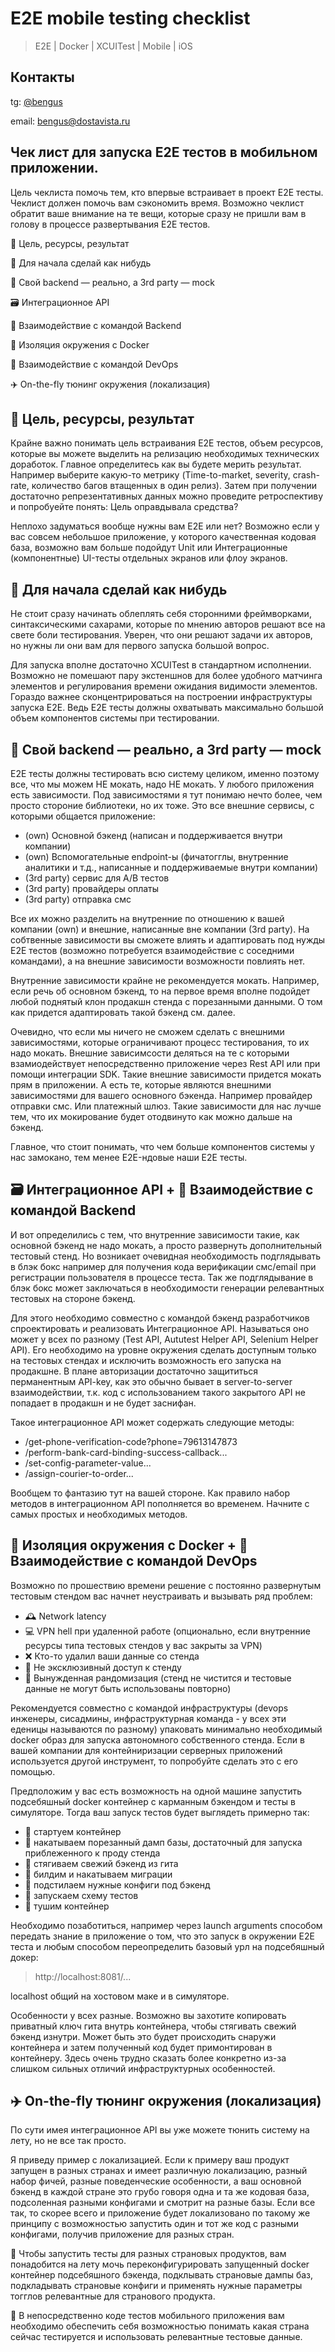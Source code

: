 # E2E mobile testing checklist

> E2E | Docker | XCUITest | Mobile | iOS

## Контакты
tg: [@bengus](https://t.me/bengus)

email: bengus@dostavista.ru



## Чек лист для запуска E2E тестов в мобильном приложении.

Цель чеклиста помочь тем, кто впервые встраивает в проект E2E тесты. Чеклист должен помочь вам сэкономить время. Возможно чеклист обратит ваше внимание на те вещи, которые сразу не пришли вам в голову в процессе развертывания E2E тестов.

🎯 Цель, ресурсы, результат

🎲 Для начала сделай как нибудь

🔄 Свой backend — реально, а 3rd party — mock

🗃 Интеграционное API

👬 Взаимодействие с командой Backend 

🐳 Изоляция окружения с Docker

👬 Взаимодействие с командой DevOps

✈️ On-the-fly тюнинг окружения (локализация)


## 🎯 Цель, ресурсы, результат

Крайне важно понимать цель встраивания E2E тестов, объем ресурсов, которые вы можете выделить на релизацию необходимых технических доработок. Главное определитесь как вы будете мерить результат. Например выберите какую-то метрику (Time-to-market, severity, crash-rate, количество багов втащенных в один релиз). Затем при получении достаточно репрезентативных данных можно проведите ретроспективу и попробуейте понять: Цель оправдывала средства?

Неплохо задуматься вообще нужны вам E2E или нет? Возможно если у вас совсем небольшое приложение, у которого качественная кодовая база, возможно вам больше подойдут Unit или Интеграционные (компонентные) UI-тесты отдельных экранов или флоу экранов.

## 🎲 Для начала сделай как нибудь

Не стоит сразу начинать облеплять себя сторонними фреймворками, синтаксическими сахарами, которые по мнению авторов решают все на свете боли тестирования. Уверен, что они решают задачи их авторов, но нужны ли они вам для первого запуска большой вопрос.

Для запуска вполне достаточно XCUITest в стандартном исполнении. Возможно не помешают пару экстеншнов для более удобного матчинга элементов и регулирования времени ожидания видимости элементов. Гораздо важнее сконцентрироваться на построении инфраструктуры запуска E2E. Ведь E2E тесты должны охватывать максимально большой объем компонентов системы при тестировании.

## 🔄 Свой backend — реально, а 3rd party — mock

E2E тесты должны тестировать всю систему целиком, именно поэтому все, что мы можем НЕ мокать, надо НЕ мокать. У любого приложения есть зависимости. Под зависимостями я тут понимаю нечто более, чем просто стороние библиотеки, но их тоже. Это все внешние сервисы, с которыми общается приложение:
- (own) Основной бэкенд (написан и поддерживается внутри компании)
- (own) Вспомогательные endpoint-ы (фичатогглы, внутренние аналитики и т.д., написанные и поддерживаемые внутри компании)
- (3rd party) сервис для A/B тестов
- (3rd party) провайдеры оплаты
- (3rd party) отправка смс

Все их можно разделить на внутренние по отношению к вашей компании (own) и внешние, написанные вне компании (3rd party). На собтвенные зависимости вы сможете влиять и адаптировать под нужды E2E тестов (возможно потребуется взаимодействие с соседними командами), а на внешние зависимости возможности повлиять нет.

Внутренние зависимости крайне не рекомендуется мокать. Например, если речь об основном бэкенд, то на первое время вполне подойдет любой поднятый клон продакшн стенда с порезанными данными. О том как придется адаптировать такой бэкенд см. далее.

Очевидно, что если мы ничего не сможем сделать с внешними зависимостями, которые ограничивают процесс тестирования, то их надо мокать. Внешние зависимсости деляться на те с которыми взамиодействует непосредственно приложение через Rest API или при помощи интеграции SDK. Такие внешние зависимости придется мокать прям в приложении. А есть те, которые являются внешними зависимостями для вашего основного бэкенда. Например провайдер отправки смс. Или платежный шлюз. Такие зависимости для нас лучше тем, что их мокирование будет отодвинуто как можно дальше на бэкенд.

Главное, что стоит понимать, что чем больше компонентов системы у нас замокано, тем менее E2E-ндовые наши E2E тесты.

## 🗃 Интеграционное API + 👬 Взаимодействие с командой Backend 

И вот определились с тем, что внутренние зависимости такие, как основной бэкенд не надо мокать, а просто развернуть дополнительный тестовый стенд. Но возникает очевидная необходимость подглядывать в блэк бокс например для получения кода верификации смс/email при регистрации пользователя в процессе теста. Так же подглядывание в блэк бокс может заключаться в необходимости генерации релевантных тестовых на стороне бэкенд.

Для этого необходимо совместно с командой бэкенд разработчиков спроектировать и реализовать Интеграционное API. Называться оно может у всех по разному (Test API, Aututest Helper API, Selenium Helper API). Его необходимо на уровне окружения сделать доступным только на тестовых стендах и исключить возможность его запуска на продакшне. В плане авторизации достаточно защититься перманентным API-key, как это обычно бывает в server-to-server взаимодействии, т.к. код с использованием такого закрытого API не попадает в продакшн и не будет заснифан.

Такое интеграционное API может содержать следующие методы:
- /get-phone-verification-code?phone=79613147873
- /perform-bank-card-binding-success-callback...
- /set-config-parameter-value...
- /assign-courier-to-order...

Вообщем то фантазию тут на вашей стороне. Как правило набор методов в интеграционном API пополняется во временем. Начните с самых простых и необходимых методов.

## 🐳 Изоляция окружения с Docker + 👬 Взаимодействие с командой DevOps

Возможно по прошествию времени решение с постоянно развернутым тестовым стендом вас начнет неустраивать и вызывать ряд проблем:

- 🕰 Network latency
- 💻 VPN hell при удаленной работе (опционально, если внутренние ресурсы типа тестовых стендов у вас закрыты за VPN)
- ❌ Кто-то удалил ваши данные со стенда
- 🚥 Не эксклюзивный доступ к стенду
- 🎲 Вынужденная рандомизация (стенд не чистится и тестовые данные не могут быть использованы повторно)

Рекомендуется совместно с командой инфраструктуры (devops инженеры, сисадмины, инфраструктурная команда - у всех эти еденицы называются по разному) упаковать минимально необходимый docker образ для запуска автономного собственного стенда. Если в вашей компании для контейниризации серверных приложений используется другой инструмент, то попробуйте сделать это с его помощью.

Предположим у вас есть возможность на одной машине запустить подсебяшный docker контейнер с карманным бэкендом и тесты в симуляторе. Тогда ваш запуск тестов будет выглядеть примерно так:

- 🐳 стартуем контейнер
- 🐳 накатываем порезанный дамп базы, достаточный для запуска приблеженного к проду стенда
- 🐳 стягиваем свежий бэкенд из гита
- 🐳 билдим и накатываем миграции
- 🐳 подстилаем нужные конфиги под бэкенд
- 📲 запускаем схему тестов
- 🐳 тушим контейнер

Необходимо позаботиться, например через launch arguments способом передать знание в приложение о том, что это запуск в окружении E2E теста и любым способом переопределить базовый урл на подсебяшный докер: 

> http://localhost:8081/...

localhost общий на хостовом маке и в симуляторе.

Особенности у всех разные. Возможно вы захотите копировать приватный ключ гита внутрь контейнера, чтобы стягивать свежий бэкенд изнутри. Может быть это будет происходить снаружи контейнера и затем полученный код будет примонтирован в контейнеру. Здесь очень трудно сказать более конкретно из-за слишком сильных отличий инфраструктурных особенностей.

## ✈️ On-the-fly тюнинг окружения (локализация)

По сути имея интеграционное API вы уже можете тюнить систему на лету, но не все так просто.

Я приведу пример с локализацией. Если к примеру ваш продукт запущен в разных странах и имеет различную локализацию, разный набор фичей, разные поведенческие особенности, а ваш основной бэкенд в каждой стране это грубо говоря одна и та же кодовая база, подсоленная разными конфигами и смотрит на разные базы. Если все так, то скорее всего и приложение будет локализовано по такому же принципу с возможностью запустить один и тот же код с разными конфигами, получив приложение для разных стран.

🐳 Чтобы запустить тесты для разных страновых продуктов, вам понадобится на лету мочь переконфигурировать запущенный docker контейнер подсебяшного бэкенда, подклывать страновые дампы баз, подкладывать страновые конфиги и применять нужные параметры тогглов релевантные для странового продукта. 

📲 В непосредственно коде тестов мобильного приложения вам необходимо обеспечить себя возможностью понимать какая страна сейчас тестируется и использовать релевантные тестовые данные. 
